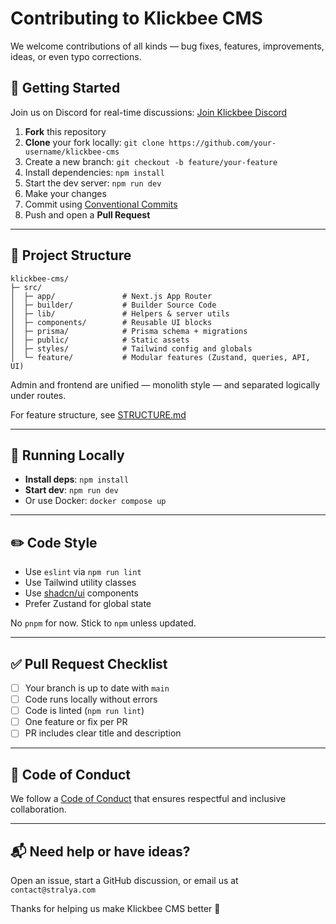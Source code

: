 # Contributing to Klickbee CMS

We welcome contributions of all kinds — bug fixes, features, improvements, ideas, or even typo corrections.

## 🚀 Getting Started

Join us on Discord for real-time discussions: [Join Klickbee Discord](https://discord.gg/SmBxh4wPrv)

1. **Fork** this repository
2. **Clone** your fork locally: `git clone https://github.com/your-username/klickbee-cms`
3. Create a new branch: `git checkout -b feature/your-feature`
4. Install dependencies: `npm install`
5. Start the dev server: `npm run dev`
6. Make your changes
7. Commit using [Conventional Commits](https://www.conventionalcommits.org/)
8. Push and open a **Pull Request**

---

## 📁 Project Structure

```
klickbee-cms/
├─ src/
│  ├─ app/               # Next.js App Router
│  ├─ builder/           # Builder Source Code
│  ├─ lib/               # Helpers & server utils
│  ├─ components/        # Reusable UI blocks
│  ├─ prisma/            # Prisma schema + migrations
│  ├─ public/            # Static assets
│  ├─ styles/            # Tailwind config and globals
│  └─ feature/           # Modular features (Zustand, queries, API, UI)
```

Admin and frontend are unified — monolith style — and separated logically under routes.

For feature structure, see [STRUCTURE.md](./STRUCTURE.md)

---

## 🧪 Running Locally

* **Install deps**: `npm install`
* **Start dev**: `npm run dev`
* Or use Docker: `docker compose up`

---

## ✏️ Code Style

* Use `eslint` via `npm run lint`
* Use Tailwind utility classes
* Use [shadcn/ui](https://ui.shadcn.dev/) components
* Prefer Zustand for global state

No `pnpm` for now. Stick to `npm` unless updated.

---

## ✅ Pull Request Checklist

* [ ] Your branch is up to date with `main`
* [ ] Code runs locally without errors
* [ ] Code is linted (`npm run lint`)
* [ ] One feature or fix per PR
* [ ] PR includes clear title and description

---

## 🤝 Code of Conduct

We follow a [Code of Conduct](./CODE_OF_CONDUCT.md) that ensures respectful and inclusive collaboration.

---

## 📬 Need help or have ideas?

Open an issue, start a GitHub discussion, or email us at `contact@stralya.com`

Thanks for helping us make Klickbee CMS better 💜
